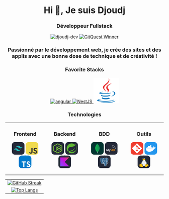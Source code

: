 <h1 align="center">Hi 👋, Je suis Djoudj</h1>
<h3 align="center">Développeur Fullstack</h3>

<p align="center">
  <img src="https://komarev.com/ghpvc/?username=djoudj-dev&label=Profile%20views&color=0e75b6&style=flat" alt="djoudj-dev" />
  
<a href="https://gitquest.dev/player/djoudj-dev" target="_blank">
<img src="https://img.shields.io/badge/GitQuest%20Winner-3rd Place-cd7f32" alt="GitQuest Winner">
</a>
</p>

<h3 align="center">Passionné par le développement web, je crée des sites et des applis avec une bonne dose de technique et de créativité !</h3>

<h3 align="center">Favorite Stacks</h3>
<p align="center">  
  <a href="https://angular.io" target="_blank" rel="noreferrer"> 
    <img src="https://github.com/angular/angular/blob/main/adev/src/assets/images/press-kit/angular_icon_gradient.gif" alt="angular" width="80" height="80"/> 
  </a>
  <a href="https://nestjs.com" target="_blank" rel="noreferrer">
    <img src="https://nestjs.com/img/logo-small.svg" alt="NestJS" width="80" height="80"/>
  </a>
  <a href="https://www.java.com" target="_blank" rel="noreferrer"> 
    <img src="https://raw.githubusercontent.com/devicons/devicon/master/icons/java/java-original.svg" alt="java" width="80" height="80"/> 
  </a> 
</p>

<h3 align="center">Technologies</h3>

<table align="center">
  <tr>
    <!-- Frontend -->
    <td align="center" valign="top" width="25%">
      <h3>Frontend</h3>
      <p>
        <a href="https://tailwindcss.com/" target="_blank" rel="noreferrer">
          <img src="https://github.com/tandpfun/skill-icons/raw/main/icons/TailwindCSS-Dark.svg" alt="tailwind" width="40" height="40"/>
        </a>
        <a href="https://developer.mozilla.org/en-US/docs/Web/JavaScript" target="_blank" rel="noreferrer">
          <img src="https://github.com/tandpfun/skill-icons/raw/main/icons/JavaScript.svg" alt="javascript" width="40" height="40"/>
        </a>
        <a href="https://www.typescriptlang.org/" target="_blank" rel="noreferrer">
          <img src="https://github.com/tandpfun/skill-icons/raw/main/icons/TypeScript.svg" alt="typescript" width="40" height="40"/>
        </a>
      </p>
    </td>
    <!-- Backend -->
    <td align="center" valign="top" width="25%">
      <h3>Backend</h3>
      <p>
        <a href="https://nodejs.org" target="_blank" rel="noreferrer">
          <img src="https://github.com/tandpfun/skill-icons/raw/main/icons/NodeJS-Dark.svg" alt="nodejs" width="40" height="40"/>
        </a>
        <a href="https://spring.io/" target="_blank" rel="noreferrer">
          <img src="https://github.com/tandpfun/skill-icons/raw/main/icons/Spring-Dark.svg" alt="spring" width="40" height="40"/>
        </a>
        <a href="https://kotlinlang.org" target="_blank" rel="noreferrer">
          <img src="https://github.com/tandpfun/skill-icons/raw/main/icons/Kotlin-Dark.svg" alt="kotlin" width="40" height="40"/>
        </a>
      </p>
    </td>
    <!-- Databases -->
    <td align="center" valign="top" width="25%">
      <h3>BDD</h3>
      <p>
        <a href="https://www.mongodb.com/" target="_blank" rel="noreferrer">
          <img src="https://github.com/tandpfun/skill-icons/raw/main/icons/MongoDB.svg" alt="mongodb" width="40" height="40"/>
        </a>
        <a href="https://www.mysql.com/" target="_blank" rel="noreferrer">
          <img src="https://github.com/tandpfun/skill-icons/raw/main/icons/MySQL-Dark.svg" alt="mysql" width="40" height="40"/>
        </a>
        <a href="https://www.postgresql.org" target="_blank" rel="noreferrer">
          <img src="https://github.com/tandpfun/skill-icons/raw/main/icons/PostgreSQL-Dark.svg" alt="postgresql" width="40" height="40"/>
        </a>
      </p>
    </td>
    <!-- Tools -->
    <td align="center" valign="top" width="25%">
      <h3>Outils</h3>
      <p>
        <a href="https://git-scm.com/" target="_blank" rel="noreferrer">
          <img src="https://github.com/tandpfun/skill-icons/raw/main/icons/Git.svg" alt="git" width="40" height="40"/>
        </a>
        <a href="https://www.docker.com/" target="_blank" rel="noreferrer">
          <img src="https://github.com/tandpfun/skill-icons/raw/main/icons/Docker.svg" alt="docker" width="40" height="40"/>
        </a>
        <a href="https://www.linux.org/" target="_blank" rel="noreferrer">
          <img src="https://github.com/tandpfun/skill-icons/raw/main/icons/Linux-Dark.svg" alt="linux" width="40" height="40"/>
        </a>
      </p>
    </td>
  </tr>
</table>

<table align="center">
  <tr>
    <td align="center">
      <a href="https://git.io/streak-stats">
        <img src="https://streak-stats.demolab.com?user=djoudj-dev&theme=whatsapp-light&hide_border=true&border_radius=5&locale=fr&date_format=j%20M%5B%20Y%5D" alt="GitHub Streak" />
      </a>
    </td>
  </tr>
  <tr>
    <td align="center">
      <a href="https://github.com/anuraghazra/github-readme-stats">
        <img src="https://github-readme-stats.vercel.app/api/top-langs/?username=djoudj-dev&layout=compact" alt="Top Langs" />
      </a>
    </td>
  </tr>
</table>




